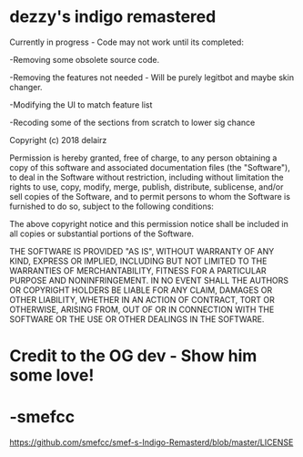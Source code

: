 # dezzy's indigo remastered

Currently in progress - Code may not work until its completed:

-Removing some obsolete source code.

-Removing the features not needed - Will be purely legitbot and maybe skin changer.

-Modifying the UI to match feature list

-Recoding some of the sections from scratch to lower sig chance


Copyright (c) 2018 delairz

Permission is hereby granted, free of charge, to any person obtaining a copy
of this software and associated documentation files (the "Software"), to deal
in the Software without restriction, including without limitation the rights
to use, copy, modify, merge, publish, distribute, sublicense, and/or sell
copies of the Software, and to permit persons to whom the Software is
furnished to do so, subject to the following conditions:

The above copyright notice and this permission notice shall be included in all
copies or substantial portions of the Software.

THE SOFTWARE IS PROVIDED "AS IS", WITHOUT WARRANTY OF ANY KIND, EXPRESS OR
IMPLIED, INCLUDING BUT NOT LIMITED TO THE WARRANTIES OF MERCHANTABILITY,
FITNESS FOR A PARTICULAR PURPOSE AND NONINFRINGEMENT. IN NO EVENT SHALL THE
AUTHORS OR COPYRIGHT HOLDERS BE LIABLE FOR ANY CLAIM, DAMAGES OR OTHER
LIABILITY, WHETHER IN AN ACTION OF CONTRACT, TORT OR OTHERWISE, ARISING FROM,
OUT OF OR IN CONNECTION WITH THE SOFTWARE OR THE USE OR OTHER DEALINGS IN THE
SOFTWARE.

# Credit to the OG dev - Show him some love!
# -smefcc 
https://github.com/smefcc/smef-s-Indigo-Remasterd/blob/master/LICENSE
